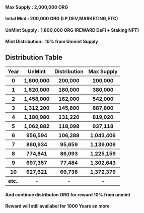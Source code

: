 <h4>Max Supply : 2,000,000 ORG</h4>
<h4>Inital Mint : 200,000 ORG (LP,DEV,MARKETING,ETC)</h4>
<h4>UnMint Supply : 1,800,000 ORG (REWARD DeFi + Staking NFT)</h4>
<h4>Mint Distribution : 10% from Unmint Supply</h4>

<h2>Distribution Table </h2>
<table>
  <tr>
    <th>Year</th>
    <th>UnMint</th>
    <th>Distribution</th>
    <th>Max Supply</th>
  </tr>
    <tr>
    <th>0</th>
    <th>1,800,000</th>
    <th>200,000</th>
    <th>200,000</th>
  </tr>
    <tr>
    <th>1</th>
    <th>1,620,000</th>
    <th>180,000</th>
    <th>380,000</th>
  </tr>
     <tr>
    <th>2</th>
    <th>1,458,000</th>
    <th>162,000</th>
    <th>542,000</th>
  </tr>
     <tr>
    <th>3</th>
    <th>1,312,200</th>
    <th>145,800</th>
    <th>687,800</th>
  </tr>
     <tr>
    <th>4</th>
    <th>1,180,980</th>
    <th>131,220</th>
    <th>819,020</th>
  </tr>
     <tr>
    <th>5</th>
    <th>1,062,882</th>
    <th>118,098</th>
    <th>937,118</th>
  </tr>
    <tr>
    <th>6</th>
    <th>956,594</th>
    <th>106,288</th>
    <th>1,043,406</th>
  </tr>
     <tr>
    <th>7</th>
    <th>860,934</th>
    <th>95,659</th>
    <th>1,139,006</th>
  </tr>
   <tr>
    <th>8</th>
    <th>774,841</th>
    <th>86,093</th>
    <th>1,225,159</th>
  </tr>
   <tr>
    <th>9</th>
    <th>697,357</th>
    <th>77,484</th>
    <th>1,302,643</th>
  </tr>
   <tr>
    <th>10</th>
    <th>627,621</th>
    <th>69,736</th>
    <th>1,372,379</th>
  </tr>
     <tr>
    <th>etc..</th>
    <th>-</th>
    <th>-</th>
    <th>-</th>
  </tr>
     
</table>

<h4> And continue distributon ORG for reward  10% from unmint </h4>
<h4> Reward will still availabel for 1000 Years an more</br>